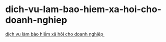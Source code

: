 # dich-vu-lam-bao-hiem-xa-hoi-cho-doanh-nghiep
<a href="http://aztax.com.vn/dich-vu-lam-bao-hiem-xa-hoi-cho-doanh-nghiep/">dịch vụ làm bảo hiểm xã hội cho doanh nghiệp&nbsp;</a>

